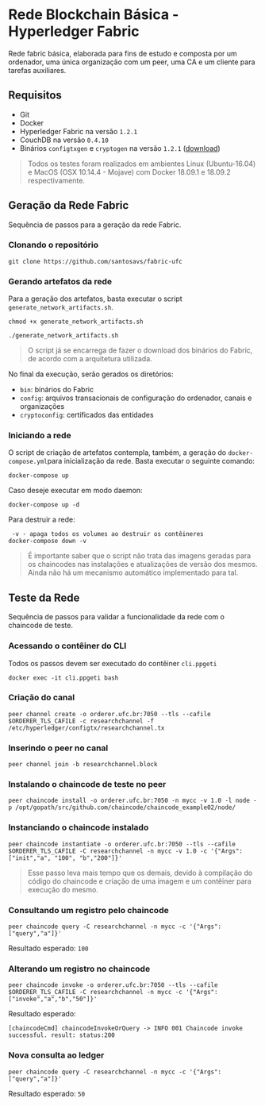 # Rede Blockchain Básica - Hyperledger Fabric

Rede fabric básica, elaborada para fins de estudo e composta por um ordenador, uma única organização com um peer, uma CA e um cliente para tarefas auxiliares.

## Requisitos

- Git
- Docker
- Hyperledger Fabric na versão `1.2.1`
- CouchDB na versão `0.4.10`
- Binários `configtxgen` e `cryptogen` na versão `1.2.1` ([download](https://nexus.hyperledger.org/content/repositories/releases/org/hyperledger/fabric/hyperledger-fabric/))

> Todos os testes foram realizados em ambientes Linux (Ubuntu-16.04) e MacOS (OSX 10.14.4 - Mojave) com Docker 18.09.1 e 18.09.2 respectivamente.

## Geração da Rede Fabric

Sequência de passos para a geração da rede Fabric.

### Clonando o repositório

```shell
git clone https://github.com/santosavs/fabric-ufc
```

### Gerando artefatos da rede

Para a geração dos artefatos, basta executar o script `generate_network_artifacts.sh`.

```shell
chmod +x generate_network_artifacts.sh

./generate_network_artifacts.sh
```

> O script já se encarrega de fazer o download dos binários do Fabric, de acordo com a arquitetura utilizada.

No final da execução, serão gerados os diretórios:

- `bin`: binários do Fabric
- `config`: arquivos transacionais de configuração do ordenador, canais e organizações
- `cryptoconfig`: certificados das entidades

### Iniciando a rede

O script de criação de artefatos contempla, também, a geração do `docker-compose.yml`para inicialização da rede. Basta executar o seguinte comando:

```shell
docker-compose up
```

Caso deseje executar em modo daemon:

```shell
docker-compose up -d
```

Para destruir a rede:

```shell
 -v - apaga todos os volumes ao destruir os contêineres
docker-compose down -v
```

> É importante saber que o script não trata das imagens geradas para os chaincodes nas instalações e atualizações de versão dos mesmos. Ainda não há um mecanismo automático implementado para tal.

## Teste da Rede

Sequência de passos para validar a funcionalidade da rede com o chaincode de teste.

### Acessando o contêiner do CLI

Todos os passos devem ser executado do contêiner `cli.ppgeti`

```shell
docker exec -it cli.ppgeti bash
```

### Criação do canal

```shell
peer channel create -o orderer.ufc.br:7050 --tls --cafile $ORDERER_TLS_CAFILE -c researchchannel -f /etc/hyperledger/configtx/researchchannel.tx
```

### Inserindo o peer no canal

```shell
peer channel join -b researchchannel.block
```

### Instalando o chaincode de teste no peer

```shell
peer chaincode install -o orderer.ufc.br:7050 -n mycc -v 1.0 -l node -p /opt/gopath/src/github.com/chaincode/chaincode_example02/node/
```

### Instanciando o chaincode instalado

```shell
peer chaincode instantiate -o orderer.ufc.br:7050 --tls --cafile $ORDERER_TLS_CAFILE -C researchchannel -n mycc -v 1.0 -c '{"Args":["init","a", "100", "b","200"]}'
```

> Esse passo leva mais tempo que os demais, devido à compilação do código do chaincode e criação de uma imagem e um contêiner para execução do mesmo.

### Consultando um registro pelo chaincode

```shell
peer chaincode query -C researchchannel -n mycc -c '{"Args":["query","a"]}'
```

Resultado esperado: `100`

### Alterando um registro no chaincode

```shell
peer chaincode invoke -o orderer.ufc.br:7050 --tls --cafile $ORDERER_TLS_CAFILE -C researchchannel -n mycc -c '{"Args":["invoke","a","b","50"]}'
```

Resultado esperado:

```shell
[chaincodeCmd] chaincodeInvokeOrQuery -> INFO 001 Chaincode invoke successful. result: status:200
```

### Nova consulta ao ledger

```shell
peer chaincode query -C researchchannel -n mycc -c '{"Args":["query","a"]}'
```

Resultado esperado: `50`
